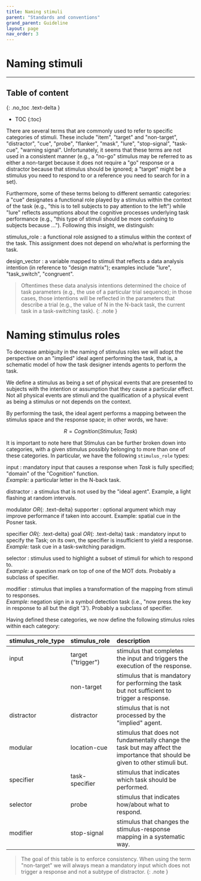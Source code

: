 ```yaml
---
title: Naming stimuli
parent: "Standards and conventions"
grand_parent: Guideline
layout: page
nav_order: 3
---
```



# Naming stimuli

<hr>

## Table of content
{: .no_toc .text-delta }
- TOC
{:toc}


There are several terms that are commonly used to refer to specific categories of stimuli. These include "item", "target" and "non-target", "distractor", "cue", "probe", "flanker", "mask", "lure", "stop-signal", "task-cue", "warning signal". Unfortunately, it seems that these terms are not used in a consistent manner (e.g., a "no-go" stimulus may be referred to as either a non-target because it does not require a "go" response or a distractor because that stimulus should be ignored; a "target" might be a stimulus you need to respond to or a reference you need to search for in a set).

Furthermore, some of these terms belong to different semantic categories: a "cue" designates a functional role played by a stimulus within the context of the task (e.g., "this is to tell subjects to pay attention to the left") while "lure" reflects assumptions about the cognitive processes underlying task performance (e.g., "this type of stimuli should be more confusing to subjects because ...").  Following this insight, we distinguish:


stimulus_role
: a functional role assigned to a stimulus within the context of the task. This assignment does not depend on who/what is performing the task.

design_vector
: a variable mapped to stimuli that reflects a data analysis intention (in reference to "design matrix"); examples include "lure", "task_switch", "congruent".

> Oftentimes these data analysis intentions determined the choice of task parameters (e.g., the use of a particular trial sequence); in those cases, those intentions will be reflected in the parameters that describe a trial (e.g., the value of N in the N-back task, the current task in a task-switching task).
{: .note }


# Naming stimulus roles

To decrease ambiguity in the naming of stimulus roles we will adopt the perspective on an "implied" ideal agent performing the task, that is, a schematic model of how the task designer intends agents to perform the task.

We define a stimulus as being a set of physical events that are presented to subjects with the intention or assumption that they cause a particular effect. Not all physical events are stimuli and the qualification of a physical event as being a stimulus or not depends on the context. 

By performing the task, the ideal agent performs a mapping between the stimulus space and the response space; in other words, we have:

$$
R = Cognition(Stimulus; Task)
$$

It is important to note here that Stimulus can be further broken down into categories, with a given stimulus possibly belonging to more than one of these categories. In particular, we have the following `stimulus_role` types:


input
: mandatory input that causes a response when *Task* is fully specified; "domain" of the "Cognition" function.
<br />
*Example:* a particular letter in the N-back task.

distractor
: a stimulus that is not used by the "ideal agent". Example, a light flashing at random intervals.

modulator *OR*{: .text-delta} supporter
: optional argument which may improve performance if taken into account.
Example: spatial cue in the Posner task.

specifier *OR*{: .text-delta} goal *OR*{: .text-delta} task
: mandatory input to specify the Task; on its own, the specifier is  insufficient to yield a response.
<br />
*Example:* task cue in a task-switching paradigm.

selector
: stimulus used to highlight a subset of stimuli for which to respond to.
<br />
*Example:* a question mark on top of one of the MOT dots. Probably a subclass of specifier.

modifier
: stimulus that implies a transformation of the mapping from stimuli to responses.
<br />
*Example:* negation sign in a symbol detection task (i.e., "now press the key in response to all but the digit '3'). Probably a subclass of specifier.

Having defined these categories, we now define the following stimulus roles within each category:


| stimulus_role_type | stimulus_role      | description                                                  |
| :----------------- | :----------------- | :----------------------------------------------------------- |
| input              | target ("trigger") | stimulus that completes the input and triggers the execution of the response. |
|                    | non-target         | stimulus that is mandatory for performing the task but not sufficient to trigger a response. |
| distractor         | distractor         | stimulus that is not processed by the "implied" agent.       |
| modular            | location-cue       | stimulus that does not fundamentally change the task but may affect the importance that should be given to other stimuli but. |
| specifier          | task-specifier     | stimulus that indicates which task should be performed.      |
| selector           | probe              | stimulus that indicates how/about what to respond.           |
| modifier           | stop-signal        | stimulus that changes the stimulus-response mapping in a systematic way. |

>The goal of this table is to enforce consistency. When using the term "non-target" we will always mean a mandatory input which does not trigger a response and not a subtype of distractor.
{: .note }
